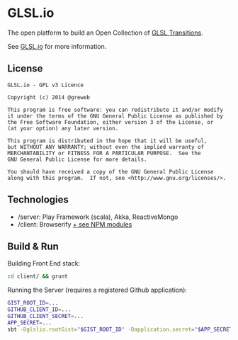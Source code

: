 # GLSL.io

The open platform to build an Open Collection of [GLSL Transitions](http://github.com/gre/glsl-transition).

See [GLSL.io](http://glsl.io/) for more information.

License
---

    GLSL.io - GPL v3 Licence

    Copyright (c) 2014 @greweb

    This program is free software: you can redistribute it and/or modify
    it under the terms of the GNU General Public License as published by
    the Free Software Foundation, either version 3 of the License, or
    (at your option) any later version.

    This program is distributed in the hope that it will be useful,
    but WITHOUT ANY WARRANTY; without even the implied warranty of
    MERCHANTABILITY or FITNESS FOR A PARTICULAR PURPOSE.  See the
    GNU General Public License for more details.

    You should have received a copy of the GNU General Public License
    along with this program.  If not, see <http://www.gnu.org/licenses/>.

Technologies
---

- /server: Play Framework (scala), Akka, ReactiveMongo
- /client: Browserify [+ see NPM modules](https://github.com/glslio/glsl.io/blob/master/client/package.json#L17)

Build & Run
---

Building Front End stack:

```bash
cd client/ && grunt
```

Running the Server (requires a registered Github application):

```bash
GIST_ROOT_ID=...
GITHUB_CLIENT_ID=...
GITHUB_CLIENT_SECRET=...
APP_SECRET=...
sbt -Dglslio.rootGist="$GIST_ROOT_ID" -Dapplication.secret="$APP_SECRET" -Dgithub.client.id=$GITHUB_CLIENT_ID -Dgithub.client.secret=$GITHUB_CLIENT_SECRET run
```
